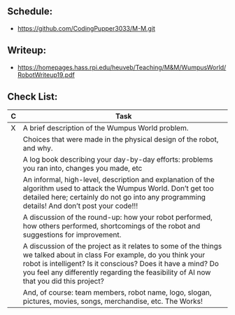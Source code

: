## Schedule:
* https://github.com/CodingPupper3033/M-M.git

## Writeup:
* https://homepages.hass.rpi.edu/heuveb/Teaching/M&M/WumpusWorld/RobotWriteup19.pdf


## Check List:
| C   | Task                                                                                                                                                                                                                                                                           |
|-----|--------------------------------------------------------------------------------------------------------------------------------------------------------------------------------------------------------------------------------------------------------------------------------|
| X   | A brief description of the Wumpus World problem.                                                                                                                                                                                                                               |
|     | Choices that were made in the physical design of the robot, and why.                                                                                                                                                                                                           |
|     | A log book describing your day-by-day efforts: problems you ran into, changes you made, etc                                                                                                                                                                                    |                                                                   |
|     | An informal, high-level, description and explanation of the algorithm used to attack the Wumpus World. Don’t get too detailed here; certainly do not go into any programming details! And don’t post your code!!!                                                              |
|     | A discussion of the round-up: how your robot performed, how others performed, shortcomings of the robot and suggestions for improvement.                                                                                                                                       |
|     | A discussion of the project as it relates to some of the things we talked about in class For example, do you think your robot is intelligent? Is it conscious? Does it have a mind? Do you feel any differently regarding the feasibility of AI now that you did this project? |
|     | And, of course: team members, robot name, logo, slogan, pictures, movies, songs, merchandise, etc. The Works!                                                                                                                                                                  |

